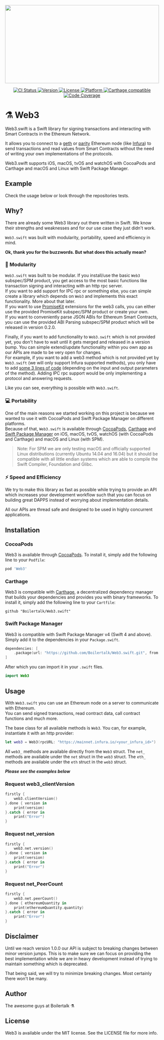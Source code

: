 <a href="https://github.com/Boilertalk/Web3.swift">
  <img src="https://storage.googleapis.com/boilertalk/logo.svg" width="100%" height="256">
</a>

<p align="center">
  <a href="https://travis-ci.org/Boilertalk/Web3.swift">
    <img src="http://img.shields.io/travis/Boilertalk/Web3.swift.svg?style=flat" alt="CI Status">
  </a>
  <a href="http://cocoapods.org/pods/Web3">
    <img src="https://img.shields.io/cocoapods/v/Web3.svg?style=flat" alt="Version">
  </a>
  <a href="http://cocoapods.org/pods/Web3">
    <img src="https://img.shields.io/cocoapods/l/Web3.svg?style=flat" alt="License">
  </a>
  <a href="http://cocoapods.org/pods/Web3">
    <img src="https://img.shields.io/cocoapods/p/Web3.svg?style=flat" alt="Platform">
  </a>
  <a href="https://github.com/Carthage/Carthage">
    <img src="https://img.shields.io/badge/Carthage-compatible-4BC51D.svg?style=flat" alt="Carthage compatible">
  </a>
  <a href="https://codecov.io/gh/Boilertalk/Web3.swift">
    <img src="https://codecov.io/gh/Boilertalk/Web3.swift/branch/master/graph/badge.svg" alt="Code Coverage">
  </a>
</p>

# :alembic: Web3

Web3.swift is a Swift library for signing transactions and interacting with Smart Contracts in the Ethereum Network.

It allows you to connect to a [geth](https://github.com/ethereum/go-ethereum) or [parity](https://github.com/paritytech/parity)
Ethereum node (like [Infura](https://infura.io/)) to send transactions and read values from Smart Contracts without the need of
writing your own implementations of the protocols.

Web3.swift supports iOS, macOS, tvOS and watchOS with CocoaPods and Carthage and macOS and Linux with Swift Package Manager.

## Example

Check the usage below or look through the repositories tests.

## Why?

There are already some Web3 library out there written in Swift. We know their strengths and weaknesses and for our use case
they just didn't work.

`Web3.swift` was built with modularity, portability, speed and efficiency in mind.

**Ok, thank you for the buzzwords. But what does this actually mean?**

### :floppy_disk: Modularity

`Web3.swift` was built to be modular. If you install/use the basic `Web3` subspec/SPM product, you get access to the most basic
functions like transaction signing and interacting with an http rpc server.    
If you want to add support for IPC rpc or something else, you can simple create a library which depends on `Web3` and implements
this exact functionality. More about that later.    
If you want to use [PromiseKit](https://github.com/mxcl/PromiseKit) extensions for the web3 calls, you can either use the
provided PromiseKit subspec/SPM product or create your own.    
If you want to conveniently parse JSON ABIs for Ethereum Smart Contracts, you can use the provided ABI Parsing subspec/SPM product
which will be released in version 0.2.0.

Finally, if you want to add functionality to `Web3.swift` which is not provided yet, you don't have to wait until it gets merged
and released in a version bump. You can simple extend/update functionality within you own app as our APIs are made to be very open
for changes.    
For example, if you want to add a web3 method which is not provided yet by `Web3.swift` (we will only support Infura supported methods),
you only have to add [some 3 lines of code](https://github.com/Boilertalk/Web3.swift/blob/master/Web3/Classes/Core/Web3/Web3.swift#L136)
(depending on the input and output parameters of the method). Adding IPC rpc support would be only implementing a protocol and answering
requests.

Like you can see, everything is possible with `Web3.swift`.

### :computer: Portability

One of the main reasons we started working on this project is because we wanted to use it with CocoaPods and Swift Package Manager on
different platforms.    
Because of that, `Web3.swift` is available through [CocoaPods](https://cocoapods.org/), [Carthage](https://github.com/Carthage/Carthage)
and [Swift Package Manager](https://swift.org/package-manager/) on iOS, macOS, tvOS, watchOS (with CocoaPods and Carthage)
and macOS and Linux (with SPM).    
> Note: For SPM we are only testing macOS and officially supported Linux distributions
(currently Ubuntu 14.04 and 16.04) but it should be compatible with all little endian systems
which are able to compile the Swift Compiler, Foundation and Glibc.

### :zap: Speed and Efficiency

We try to make this library as fast as possible while trying to provide an API which increases your development
workflow such that you can focus on building great DAPPS instead of worrying about implementation details.

All our APIs are thread safe and designed to be used in highly concurrent applications.

## Installation

### CocoaPods

Web3 is available through [CocoaPods](http://cocoapods.org). To install
it, simply add the following line to your `Podfile`:

```ruby
pod 'Web3'
```

### Carthage

Web3 is compatible with [Carthage](https://github.com/Carthage/Carthage), a decentralized dependency manager that builds your dependencies and provides you with binary frameworks. To install it, simply add the following line to your `Cartfile`:

```
github "Boilertalk/Web3.swift"
```

### Swift Package Manager

Web3 is compatible with Swift Package Manager v4 (Swift 4 and above). Simply add it to the dependencies in your `Package.swift`.

```Swift
dependencies: [
    .package(url: "https://github.com/Boilertalk/Web3.swift.git", from: "0.1.0")
]
```

After which you can import it in your `.swift` files.

```Swift
import Web3
```

## Usage

With `Web3.swift` you can use an Ethereum node on a server to communicate with Ethereum.    
You can send signed transactions, read contract data, call contract functions and much more.

The base class for all available methods is `Web3`. You can, for example, instantiate it with
an http provider:

```Swift
let web3 = Web3(rpcURL: "https://mainnet.infura.io/<your_infura_id>")
```

All `web3_` methods are available directly from the `Web3` struct. The `net_` methods are
available under the `net` struct in the `web3` struct. The `eth_` methods are available
under the `eth` struct in the `web3` struct.

__*Please see the examples below*__

### Request web3_clientVersion

```Swift
firstly {
    web3.clientVersion()
}.done { version in
    print(version)
}.catch { error in
    print("Error")
}
```

### Request net_version

```Swift
firstly {
    web3.net.version()
}.done { version in
    print(version)
}.catch { error in
    print("Error")
}
```

### Request net_PeerCount

```Swift
firstly {
    web3.net.peerCount()
}.done { ethereumQuantity in
    print(ethereumQuantity.quantity)
}.catch { error in
    print("Error")
}
```

## Disclaimer

Until we reach version 1.0.0 our API is subject to breaking changes between minor version jumps.
This is to make sure we can focus on providing the best implementation while we are in heavy development
instead of trying to maintain something which is deprecated.

That being said, we will try to minimize breaking changes. Most certainly there won't be many.

## Author

The awesome guys at Boilertalk :alembic:

## License

Web3 is available under the MIT license. See the LICENSE file for more info.
